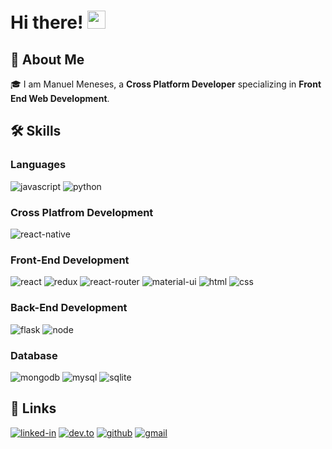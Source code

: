 # Hi there! <img src="https://media.giphy.com/media/hvRJCLFzcasrR4ia7z/giphy.gif" width="29px">

## 🚀 About Me

🎓 I am Manuel Meneses, a **Cross Platform Developer** specializing in **Front End Web Development**.

<!-- 👨‍💻 I enjoy contributing to **Open Source Projects** and am really enthusiastic about learning new technology. In 2020, I learnt **Django**, **Electron**, **Flutter**, **React** and **TypeScript**. In 2021 till now, I learnt **Next.js**, **SASS**, **Progressive Web App (PWA)** and a bit about **Three.js**. I also got started with [**freelancing**](https://www.upwork.com/freelancers/~01c12e516ee1d35044) and [**blogging**](https://dev.to/ruppysuppy) recently.

🎸 Outside the world of tech too, I love pushing myself to develop new skills ranging from **guitar**, **break dancing**, **sketching**, **touch typing** to some whacky ones like **writing with my left hand** (only aiming from mastery only in **guitar** and **dancing** though).

✈️ I love **travelling** as well, even though its been some time since I last travelled.

## 🏅 Achievements

-   🚁 **Mars 2020 Helicopter Mission Contributor** for contributing to _a library ([numpy](https://github.com/numpy/numpy)) used by NASA to fly the Ingenuity Helicopter on Mars_ (April 2021)
-   ⭐ **Global rank 750** at _Google Kickstart 2020 Round H_ (November 2020)
-   🤝 **Hacktober Fest Participant** for _adding quality pull requests at Hacktober Fest 2020_ (October 2020)
-   🥇 **Winner of Coding Competition** at _RCCIIT_ (March 2020)
-   🥈 **1st Runner up at Coding Competition** at _Heritage Institute of Technology_ (September 2019)
-   🥉 **2nd Runner up at Coding Competition** at _GCECT_ (March 2019)

-->

## 🛠️ Skills

### Languages

![javascript](https://img.shields.io/badge/JavaScript-323330?style=flat&logo=javascript&logoColor=F7DF1E)
![python](https://img.shields.io/badge/Python-3776AB?style=flat&logo=python&logoColor=white)

### Cross Platfrom Development

![react-native](https://img.shields.io/badge/React-29B2FE?style=flat&logo=react-native&logoColor=20232A)

### Front-End Development

![react](https://img.shields.io/badge/React-20232A?style=flat&logo=react&logoColor=61DAFB)
![redux](https://img.shields.io/badge/Redux-593D88?style=flat&logo=redux&logoColor=white)
![react-router](https://img.shields.io/badge/React_Router-CA4245?style=flat&logo=react-router&logoColor=white)
![material-ui](https://img.shields.io/badge/Material_UI-0081CB?style=flat&logo=material-ui&logoColor=white)
![html](https://img.shields.io/badge/HTML5-E34F26?style=flat&logo=html5&logoColor=white)
![css](https://img.shields.io/badge/CSS3-1572B6?style=flat&logo=css3&logoColor=white)

### Back-End Development

![flask](https://img.shields.io/badge/Flask-000000?style=flat&logo=flask&logoColor=white)
![node](https://img.shields.io/badge/Node.js-339933?style=flat&logo=node-dot-js&logoColor=white)

### Database

![mongodb](https://img.shields.io/badge/MongoDB-47A248?style=flat&logo=mongodb&logoColor=white)
![mysql](https://img.shields.io/badge/MySQL-00000F?style=flat&logo=mysql&logoColor=white)
![sqlite](https://img.shields.io/badge/SQLite-07405E?style=flat&logo=sqlite&logoColor=white)

## 🔗 Links

[![linked-in](https://img.shields.io/badge/Linked_In-0077B5?style=flat&logo=LinkedIn&logoColor=white)](www.linkedin.com/in/manuel-jesus-meneses-gamboa-334b89208)
[![dev.to](https://img.shields.io/badge/Dev.to-0A0A0A?style=flat&logo=Dev-dot-To&logoColor=white)](https://dev.to/waraps)
[![github](https://img.shields.io/badge/GitHub-000000?style=flat&logo=GitHub&logoColor=white)](https://github.com/waraps)
[![gmail](https://img.shields.io/badge/Gmail-D14836?style=flat&logo=Gmail&logoColor=white)](mailto:manuelmenesesg@gmail.com)
